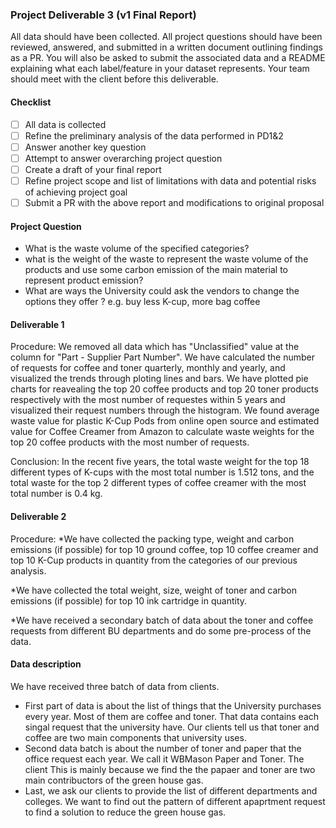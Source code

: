### Project Deliverable 3 (v1 Final Report)

All data should have been collected. All project questions should have been reviewed, answered, and submitted in a written document outlining findings as a PR. You will also be asked to submit the associated data and a README explaining what each label/feature in your dataset represents. Your team should meet with the client before this deliverable.

#### Checklist

- [ ] All data is collected
- [ ] Refine the preliminary analysis of the data performed in PD1&2
- [ ] Answer another key question
- [ ] Attempt to answer overarching project question
- [ ] Create a draft of your final report
- [ ] Refine project scope and list of limitations with data and potential risks of achieving project goal
- [ ] Submit a PR with the above report and modifications to original proposal

#### Project Question

* What is the waste volume of the specified categories?
* what is the weight of the waste to represent the waste volume of the products and use some carbon emission of the main material to represent product emission?
* What are ways the University could ask the vendors to change the options they offer ? e.g. buy less K-cup, more bag coffee

#### Deliverable 1

Procedure:
We removed all data which has "Unclassified" value at the column for "Part - Supplier Part Number".
We have calculated the number of requests for coffee and toner quarterly, monthly and yearly, and visualized the trends through ploting lines and bars.
We have plotted pie charts for reavealing the top 20 coffee products and top 20 toner products respectively with the most number of requestes within 5 years and visualized their request numbers through the histogram.
We found average waste value for plastic K-Cup Pods from online open source and estimated value for Coffee Creamer from Amazon to calculate waste weights for the top 20 coffee products with the most number of requests.

Conclusion: 
In the recent five years, the total waste weight for the top 18 different types of K-cups with the most total number is 1.512 tons, and the total waste for the top 2 different types of coffee creamer with the most total number is 0.4 kg.

#### Deliverable 2

Procedure:
*We have collected the packing type, weight and carbon emissions (if possible) for top 10 ground coffee, top 10 coffee creamer and top 10 K-Cup products in quantity from the categories of our previous analysis.

*We have collected the total weight, size, weight of toner and carbon emissions (if possible) for top 10 ink cartridge in quantity.

*We have received a secondary batch of data about the toner and coffee requests from different BU departments and do some pre-process of the data.


#### Data description

We have received three batch of data from clients. 
* First part of data is about the list of things that the University purchases every year. Most of them are coffee and toner. That data contains each singal request that the university have. Our clients tell us that toner and coffee are two main components that university uses. 
* Second data batch is about the number of toner and paper that the office request each year. We call it WBMason Paper and Toner. The client This is mainly because we find the the papaer and toner are two main contribuctors of the green house gas. 
* Last, we ask our clients to provide the list of different departments and colleges. We want to find out the pattern of different apaprtment request to find a solution to reduce the green house gas.  











